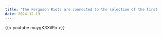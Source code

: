 ```yaml
---
title: "The Ferguson Riots are connected to the selection of the first openly \"gay\" NFL player"
date: 2024-12-19
---
```


{{< youtube muygK3XilPo >}}
